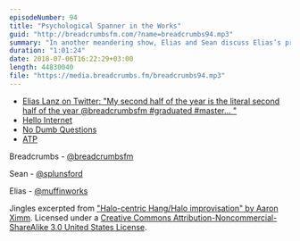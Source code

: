 ```yaml
---
episodeNumber: 94
title: "Psychological Spanner in the Works"
guid: "http://breadcrumbsfm.com/?name=breadcrumbs94.mp3"
summary: "In another meandering show, Elias and Sean discuss Elias’s presentation and exhibition, life after his thesis, apartments, and the World Cup."
duration: "1:01:24"
date: 2018-07-06T16:22:29+03:00
length: 44830040
file: "https://media.breadcrumbs.fm/breadcrumbs94.mp3"
---
```


- [Elias Lanz on Twitter: "My second half of the year is the literal second half of the year @breadcrumbsfm #graduated #master… "](https://twitter.com/muffinworks/status/1013794737139134466)
- [Hello Internet](http://www.hellointernet.fm/)
- [No Dumb Questions](https://www.nodumbquestions.fm/)
- [ATP](https://atp.fm/)

Breadcrumbs - [@breadcrumbsfm](https://twitter.com/breadcrumbsfm)

Sean - [@splunsford](https://twitter.com/splunsford)

Elias - [@muffinworks](https://twitter.com/muffinworks)

Jingles excerpted from ["Halo-centric Hang/Halo improvisation" by Aaron Ximm](http://freemusicarchive.org/music/aaron_ximm/handpans_and_the_hang/). Licensed under a [Creative Commons Attribution-Noncommercial-ShareAlike 3.0 United States License](http://creativecommons.org/licenses/by-nc-sa/3.0/us/).